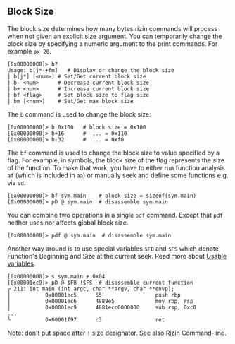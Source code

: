 ## Block Size

The block size determines how many bytes rizin commands will process when not given an explicit size argument.
You can temporarily change the block size by specifying a numeric argument to the print commands. For example `px 20`.

```
[0x00000000]> b?
Usage: b[j*-+fm]   # Display or change the block size
| b[j*] [<num>] # Set/Get current block size
| b- <num>      # Decrease current block size
| b+ <num>      # Increase current block size
| bf <flag>     # Set block size to flag size
| bm [<num>]    # Set/Get max block size
```

The `b` command is used to change the block size:

```
[0x00000000]> b 0x100   # block size = 0x100
[0x00000000]> b+16      #  ... = 0x110
[0x00000000]> b-32      #  ... = 0xf0
```

The `bf` command is used to change the block size to value specified by a flag. For example, in symbols, the block size
of the flag represents the size of the function. To make that work, you have to either run function analysis `af`
(which is included in `aa`) or manually seek and define some functions e.g. via `Vd`.

```
[0x00000000]> bf sym.main    # block size = sizeof(sym.main)
[0x00000000]> pD @ sym.main  # disassemble sym.main
```

You can combine two operations in a single `pdf` command. Except that `pdf` neither uses nor affects global block size.

```
[0x00000000]> pdf @ sym.main  # disassemble sym.main
```

Another way around is to use special variables `$FB` and `$FS` which denote Function's Beginning and Size at the
current seek. Read more about [Usable variables](../refcard/intro.md#usable-variables-in-expression).

```
[0x00000000]> s sym.main + 0x04
[0x00001ec9]> pD @ $FB !$FS  # disassemble current function
╭ 211: int main (int argc, char **argv, char **envp);
│           0x00001ec5      55                 push rbp
│           0x00001ec6      4889e5             mov rbp, rsp
│           0x00001ec9      4881ecc0000000     sub rsp, 0xc0
...
╰           0x00001f97      c3                 ret
```

Note: don't put space after `!` size designator. See also [Rizin Command-line](../first_steps/commandline_rizin.md).
